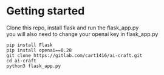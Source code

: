 # Getting started

Clone this repo, install flask and run the flask_app.py
<br>
you will also need to change your openai key in flask_app.py

```
pip install Flask
pip install openai==0.28
git clone https://gitlab.com/cart1416/ai-craft.git
cd ai-craft
python3 flask_app.py
```
